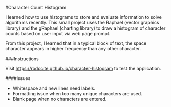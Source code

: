 #Character Count Histogram

I learned how to use histograms to store and evaluate information to solve
algorithms recently. This small project uses the Raphael (vector graphics library)
and the gRaphael (charting library) to draw a histogram of character counts based
on user input via web page prompt.

From this project, I learned that in a typical block of text, the space character
appears in higher frequency than any other character.

###Instructions

Visit https://rodocite.github.io/character-histogram to test the application.

####Issues

- Whitespace and new lines need labels.
- Formatting issue when too many unique characters are used.
- Blank page when no characters are entered.
